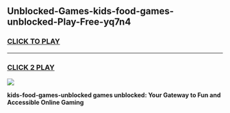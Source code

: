 
## Unblocked-Games-kids-food-games-unblocked-Play-Free-yq7n4
<h3>
<a href="https://premium76.site?title=kids-food-games-unblocked&ref=18A1">CLICK TO PLAY</a></h3>
<hr>

<h3>
<a href="https://premium76.site?title=kids-food-games-unblocked&ref=18A1">CLICK 2 PLAY</a>
  
</h3>

<a href="https://premium76.site?title=kids-food-games-unblocked&ref=18A1"><img src="https://clearcache.store/games.png"></a>


**kids-food-games-unblocked games unblocked: Your Gateway to Fun and Accessible Online Gaming**
